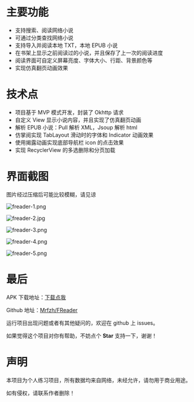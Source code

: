 # 主要功能

- 支持搜索、阅读网络小说
- 可通过分类查找网络小说
- 支持导入并阅读本地 TXT，本地 EPUB 小说
- 在书架上显示之前阅读过的小说，并且保存了上一次的阅读进度
- 阅读界面可自定义屏幕亮度、字体大小、行距、背景颜色等
- 实现仿真翻页动画效果

# 技术点

- 项目基于 MVP 模式开发，封装了 Okhttp 请求
- 自定义 View 显示小说内容，并且实现了仿真翻页动画
- 解析 EPUB 小说：Pull 解析 XML，Jsoup 解析 html
- 仿掌阅实现 TabLayout 滑动时的字体和 Indicator 动画效果
- 使用揭露动画实现底部导航栏 icon 的点击效果
- 实现 RecyclerView 的多选删除和分页加载

# 界面截图

图片经过压缩后可能比较模糊，请见谅

![freader-1.png](https://upload-images.jianshu.io/upload_images/13178635-a316e72fedadaa2f.png?imageMogr2/auto-orient/strip%7CimageView2/2/w/1240)

![freader-2.jpg](https://upload-images.jianshu.io/upload_images/13178635-cca7c1301087ba11.jpg?imageMogr2/auto-orient/strip%7CimageView2/2/w/1240)

![freader-3.png](https://upload-images.jianshu.io/upload_images/13178635-c4cdddb0b1824133.png?imageMogr2/auto-orient/strip%7CimageView2/2/w/1240)

![freader-4.png](https://upload-images.jianshu.io/upload_images/13178635-874b63785914e05f.png?imageMogr2/auto-orient/strip%7CimageView2/2/w/1240)

![freader-5.png](https://upload-images.jianshu.io/upload_images/13178635-cb1acdd280fc4d23.png?imageMogr2/auto-orient/strip%7CimageView2/2/w/1240)

# 最后

APK 下载地址：[下载点我](https://github.com/Mrfzh/FReader/releases/download/v1.0/FReader.apk)

Github 地址：[Mrfzh/FReader](https://github.com/Mrfzh/FReader)

运行项目出现问题或者有其他疑问的，欢迎在 github 上 issues。

如果觉得这个项目对你有帮助，不妨点个 **Star** 支持一下，谢谢！

# 声明

本项目为个人练习项目，所有数据均来自网络，未经允许，请勿用于商业用途。

如有侵权，请联系作者删除！

